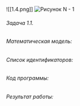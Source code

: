 ![[1.4.png]] ![Рисунок N - 1](1.4.png)
###### Задача 1.1. 
###### Математическая модель:
###### Список идентификаторов:

###### Код программы:

###### Результат работы: 
